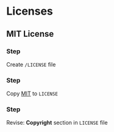 # Licenses

[1]: MIT

## MIT License

### Step

Create `/LICENSE` file

### Step

Copy [MIT][1] to `LICENSE`

### Step

Revise: **Copyright** section in `LICENSE` file
